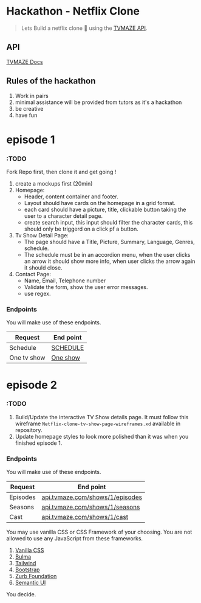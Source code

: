 # Hackathon - Netflix Clone

> Lets Build a netflix clone 🚀 using the [TVMAZE API](http://www.tvmaze.com/api).

## API

[TVMAZE Docs](http://www.tvmaze.com/api)

## Rules of the hackathon

1. Work in pairs
2. minimal assistance will be provided from tutors as it's a hackathon
3. be creative
4. have fun

# episode 1

### :TODO

Fork Repo first, then clone it and get going !

1. create a mockups first (20min) 
2. Homepage:
    - Header, content container and footer.
    - Layout should have cards on the homepage in a grid format.
    - each card should have a picture, title, clickable button taking the user to a character detail page.
    - create search input, this input should filter the character cards, this should only be triggerd on a click pf a button.
3. Tv Show Detail Page:
    - The page should have a Title, Picture, Summary, Language, Genres, schedule.
    - The schedule must be in an accordion menu, when the user clicks an arrow it should show more info, when user clicks the arrow again it should close. 
4. Contact Page:
    - Name, Email, Telephone number
    - Validate the form, show the user error messages.
    - use regex.
    
### Endpoints

You will make use of these endpoints.

Request | End point | 
---------|----------|
 Schedule | [SCHEDULE](http://api.tvmaze.com/schedule) |
 One tv show | [One show](http://api.tvmaze.com/shows/1) |

# episode 2

### :TODO

1. Build/Update the interactive TV Show details page. It must follow this wireframe `Netflix-clone-tv-show-page-wireframes.xd` available in repository.
2. Update homepage styles to look more polished than it was when you finished episode 1.

### Endpoints

You will make use of these endpoints.

Request | End point | 
---------|----------|
 Episodes | [api.tvmaze.com/shows/1/episodes](http://api.tvmaze.com/shows/1/episodes) |
Seasons | [api.tvmaze.com/shows/1/seasons](http://api.tvmaze.com/shows/1/seasons) |
 Cast | [api.tvmaze.com/shows/1/cast](http://api.tvmaze.com/shows/1/cast) |

You may use vanilla CSS or CSS Framework of your choosing. You are not allowed to use any JavaScript from these frameworks.

1. [Vanilla CSS](https://www.w3.org/Style/CSS/specs.en.html)
2. [Bulma](https://bulma.io/)
3. [Tailwind](https://tailwindcss.com/)
4. [Bootstrap](https://getbootstrap.com/)
5. [Zurb Foundation](https://get.foundation/)
6. [Semantic UI](https://semantic-ui.com/)

You decide.
